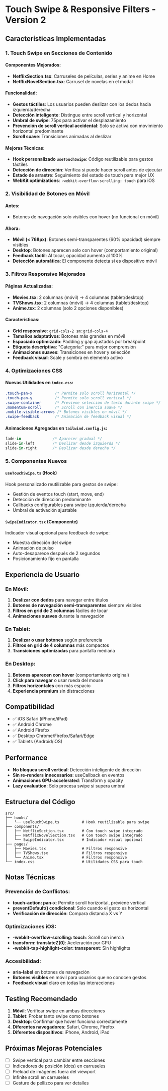 # Touch Swipe & Responsive Filters - Version 2

## Características Implementadas

### 1. Touch Swipe en Secciones de Contenido

#### Componentes Mejorados:
- **NetflixSection.tsx**: Carruseles de películas, series y anime en Home
- **NetflixNovelSection.tsx**: Carrusel de novelas en el modal

#### Funcionalidad:
- **Gestos táctiles**: Los usuarios pueden deslizar con los dedos hacia izquierda/derecha
- **Detección inteligente**: Distingue entre scroll vertical y horizontal
- **Umbral de swipe**: 75px para activar el desplazamiento
- **Prevención de scroll vertical accidental**: Solo se activa con movimiento horizontal predominante
- **Scroll suave**: Transiciones animadas al deslizar

#### Mejoras Técnicas:
- **Hook personalizado `useTouchSwipe`**: Código reutilizable para gestos táctiles
- **Detección de dirección**: Verifica si puede hacer scroll antes de ejecutar
- **Estado de arrastre**: Seguimiento del estado de touch para mejor UX
- **WebKit optimizations**: `-webkit-overflow-scrolling: touch` para iOS

### 2. Visibilidad de Botones en Móvil

#### Antes:
- Botones de navegación solo visibles con hover (no funcional en móvil)

#### Ahora:
- **Móvil (< 768px)**: Botones semi-transparentes (60% opacidad) siempre visibles
- **Desktop**: Botones aparecen solo con hover (comportamiento original)
- **Feedback táctil**: Al tocar, opacidad aumenta al 100%
- **Detección automática**: El componente detecta si es dispositivo móvil

### 3. Filtros Responsive Mejorados

#### Páginas Actualizadas:
- **Movies.tsx**: 2 columnas (móvil) → 4 columnas (tablet/desktop)
- **TVShows.tsx**: 2 columnas (móvil) → 4 columnas (tablet/desktop)
- **Anime.tsx**: 2 columnas (solo 2 opciones disponibles)

#### Características:
- **Grid responsive**: `grid-cols-2 sm:grid-cols-4`
- **Tamaños adaptativos**: Botones más grandes en móvil
- **Espaciado optimizado**: Padding y gap ajustados por breakpoint
- **Etiqueta descriptiva**: "Categoría:" para mejor comprensión
- **Animaciones suaves**: Transiciones en hover y selección
- **Feedback visual**: Scale y sombra en elemento activo

### 4. Optimizaciones CSS

#### Nuevas Utilidades en `index.css`:
```css
.touch-pan-x          /* Permite solo scroll horizontal */
.touch-pan-y          /* Permite solo scroll vertical */
.swipe-container      /* Previene selección de texto durante swipe */
.momentum-scroll      /* Scroll con inercia suave */
.mobile-visible-arrows /* Botones visibles en móvil */
.swipe-feedback       /* Animación de feedback visual */
```

#### Animaciones Agregadas en `tailwind.config.js`:
```javascript
fade-in              /* Aparecer gradual */
slide-in-left        /* Deslizar desde izquierda */
slide-in-right       /* Deslizar desde derecha */
```

### 5. Componentes Nuevos

#### `useTouchSwipe.ts` (Hook)
Hook personalizado reutilizable para gestos de swipe:
- Gestión de eventos touch (start, move, end)
- Detección de dirección predominante
- Callbacks configurables para swipe izquierda/derecha
- Umbral de activación ajustable

#### `SwipeIndicator.tsx` (Componente)
Indicador visual opcional para feedback de swipe:
- Muestra dirección del swipe
- Animación de pulso
- Auto-desaparece después de 2 segundos
- Posicionamiento fijo en pantalla

## Experiencia de Usuario

### En Móvil:
1. **Deslizar con dedos** para navegar entre títulos
2. **Botones de navegación semi-transparentes** siempre visibles
3. **Filtros en grid de 2 columnas** fáciles de tocar
4. **Animaciones suaves** durante la navegación

### En Tablet:
1. **Deslizar o usar botones** según preferencia
2. **Filtros en grid de 4 columnas** más compactos
3. **Transiciones optimizadas** para pantalla mediana

### En Desktop:
1. **Botones aparecen con hover** (comportamiento original)
2. **Click para navegar** o usar rueda del mouse
3. **Filtros horizontales** con más espacio
4. **Experiencia premium** sin distracciones

## Compatibilidad

- ✅ iOS Safari (iPhone/iPad)
- ✅ Android Chrome
- ✅ Android Firefox
- ✅ Desktop Chrome/Firefox/Safari/Edge
- ✅ Tablets (Android/iOS)

## Performance

- **No bloquea scroll vertical**: Detección inteligente de dirección
- **Sin re-renders innecesarios**: useCallback en eventos
- **Animaciones GPU-accelerated**: Transform y opacity
- **Lazy evaluation**: Solo procesa swipe si supera umbral

## Estructura del Código

```
src/
├── hooks/
│   └── useTouchSwipe.ts          # Hook reutilizable para swipe
├── components/
│   ├── NetflixSection.tsx        # Con touch swipe integrado
│   ├── NetflixNovelSection.tsx   # Con touch swipe integrado
│   └── SwipeIndicator.tsx        # Indicador visual opcional
├── pages/
│   ├── Movies.tsx                # Filtros responsive
│   ├── TVShows.tsx               # Filtros responsive
│   └── Anime.tsx                 # Filtros responsive
└── index.css                     # Utilidades CSS para touch
```

## Notas Técnicas

### Prevención de Conflictos:
- **touch-action: pan-x**: Permite scroll horizontal, previene vertical
- **preventDefault() condicional**: Solo cuando el gesto es horizontal
- **Verificación de dirección**: Compara distancia X vs Y

### Optimizaciones iOS:
- **-webkit-overflow-scrolling: touch**: Scroll con inercia
- **transform: translateZ(0)**: Aceleración por GPU
- **-webkit-tap-highlight-color: transparent**: Sin highlights

### Accesibilidad:
- **aria-label** en botones de navegación
- **Botones visibles** en móvil para usuarios que no conocen gestos
- **Feedback visual** claro en todas las interacciones

## Testing Recomendado

1. **Móvil**: Verificar swipe en ambas direcciones
2. **Tablet**: Probar tanto swipe como botones
3. **Desktop**: Confirmar que hover funciona correctamente
4. **Diferentes navegadores**: Safari, Chrome, Firefox
5. **Diferentes dispositivos**: iPhone, Android, iPad

## Próximas Mejoras Potenciales

- [ ] Swipe vertical para cambiar entre secciones
- [ ] Indicadores de posición (dots) en carruseles
- [ ] Preload de imágenes fuera del viewport
- [ ] Infinite scroll en carruseles
- [ ] Gesture de pellizco para ver detalles
